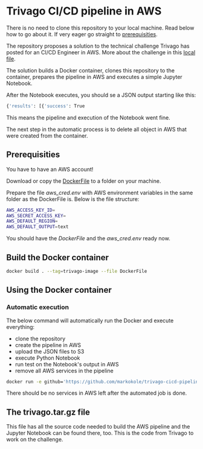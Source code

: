 # Trivago CI/CD pipeline in AWS

There is no need to clone this repository to your local machine. Read below how to go about it. If very eager go straight to [prerequisities](#prerequisities).

The repository proposes a solution to the technical challenge Trivago has posted for an CI/CD Engineer in AWS. More about the challenge in this [local file](Instructions.md).

The solution builds a Docker container, clones this repository to the container, prepares the pipeline in AWS and executes a simple Jupyter Notebook.

After the Notebook executes, you should se a JSON output starting like this:

```bash
{'results': [{'success': True
```

This means the pipeline and execution of the Notebook went fine.

The next step in the automatic process is to delete all object in AWS that were created from the container.

## Prerequisities

You have to have an AWS account!

Download or copy the [DockerFile](https://github.com/markokole/trivago-cicd-pipeline-aws/blob/master/docker/DockerFile) to a folder on your machine.

Prepare the file *aws_cred.env* with AWS environment variables in the same folder as the DockerFile is. Below is the file structure:

```bash
AWS_ACCESS_KEY_ID=
AWS_SECRET_ACCESS_KEY=
AWS_DEFAULT_REGION=
AWS_DEFAULT_OUTPUT=text
```

You should have the *DockerFile* and the *aws_cred.env* ready now.

## Build the Docker container

```bash
docker build . --tag=trivago-image --file DockerFile
```

## Using the Docker container

### Automatic execution

The below command will automatically run the Docker and execute everything:

* clone the repository
* create the pipeline in AWS
* upload the JSON files to S3
* execute Python Notebook
* run test on the Notebook's output in AWS
* remove all AWS services in the pipeline

```bash
docker run -e github='https://github.com/markokole/trivago-cicd-pipeline-aws.git' -e bucketname='trivago-s3bucket' --env-file "aws_cred.env" -it trivago-image
```

There should be no services in AWS left after the automated job is done.

## The trivago.tar.gz file

This file has all the source code needed to build the AWS pipeline and the Jupyter Notebook can be found there, too. This is the code from Trivago to work on the challenge.
